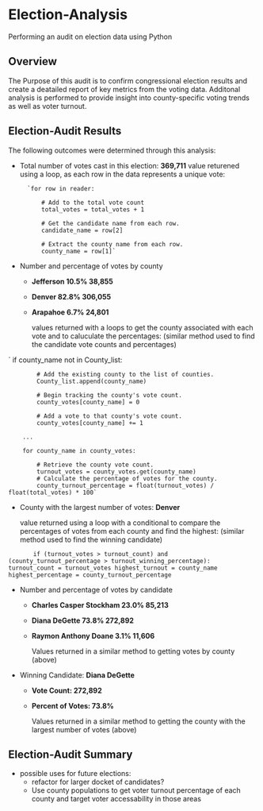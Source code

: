 # Election-Analysis
Performing an audit on election data using Python 

## Overview
The Purpose of this audit is to confirm congressional election results and create a deatailed report of key metrics from the voting data. Additonal analysis is performed to provide insight into county-specific voting trends as well as voter turnout. 

## Election-Audit Results

The following outcomes were determined through this analysis: 

- Total number of votes cast in this election: **369,711**
    value returened using a loop, as each row in the data represents a unique vote:

        `for row in reader:
            
            # Add to the total vote count
            total_votes = total_votes + 1
        
            # Get the candidate name from each row.
            candidate_name = row[2]

            # Extract the county name from each row.
            county_name = row[1]`

- Number and percentage of votes by county
  - **Jefferson   10.5%   38,855**
  - **Denver      82.8%   306,055**
  - **Arapahoe    6.7%    24,801**

    values returned with a loops to get the county associated with each vote and to caluculate the percentages:
    (similar method used to find the candidate vote counts and percentages)
  
`       if county_name not in County_list:
       
            # Add the existing county to the list of counties.
            County_list.append(county_name)

            # Begin tracking the county's vote count.
            county_votes[county_name] = 0

            # Add a vote to that county's vote count.
            county_votes[county_name] += 1
        
        ...
        
        for county_name in county_votes:

            # Retrieve the county vote count.
            turnout_votes = county_votes.get(county_name)
            # Calculate the percentage of votes for the county.
            county_turnout_percentage = float(turnout_votes) / float(total_votes) * 100`
        
- County with the largest number of votes: **Denver**

    value returned using a loop with a conditional to compare the percentages of votes from each county and find the highest:
    (similar method used to find the winning candidate)

`       if (turnout_votes > turnout_count) and (county_turnout_percentage > turnout_winning_percentage):
            turnout_count = turnout_votes
            highest_turnout = county_name
            highest_percentage = county_turnout_percentage`

- Number and percentage of votes by candidate
  - **Charles Casper Stockham   23.0%   85,213**
  - **Diana DeGette             73.8%   272,892**
  - **Raymon Anthony Doane      3.1%    11,606**

      Values returned in a similar method to getting votes by county (above)

- Winning Candidate: **Diana DeGette**
  - **Vote Count: 272,892**
  - **Percent of Votes: 73.8%**

      Values returned in a similar method to getting the county with the largest number of votes (above)
      
      
## Election-Audit Summary

- possible uses for future elections: 
  - refactor for larger docket of candidates? 
  - Use county populations to get voter turnout percentage of each county and target voter accessability in those areas
